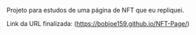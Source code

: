 Projeto para estudos de uma página de NFT que eu repliquei.

Link da URL finalizada: (https://bobjoe159.github.io/NFT-Page/)
